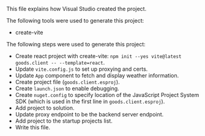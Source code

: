 This file explains how Visual Studio created the project.

The following tools were used to generate this project:
- create-vite

The following steps were used to generate this project:
- Create react project with create-vite: `npm init --yes vite@latest goods.client -- --template=react`.
- Update `vite.config.js` to set up proxying and certs.
- Update `App` component to fetch and display weather information.
- Create project file (`goods.client.esproj`).
- Create `launch.json` to enable debugging.
- Create `nuget.config` to specify location of the JavaScript Project System SDK (which is used in the first line in `goods.client.esproj`).
- Add project to solution.
- Update proxy endpoint to be the backend server endpoint.
- Add project to the startup projects list.
- Write this file.
